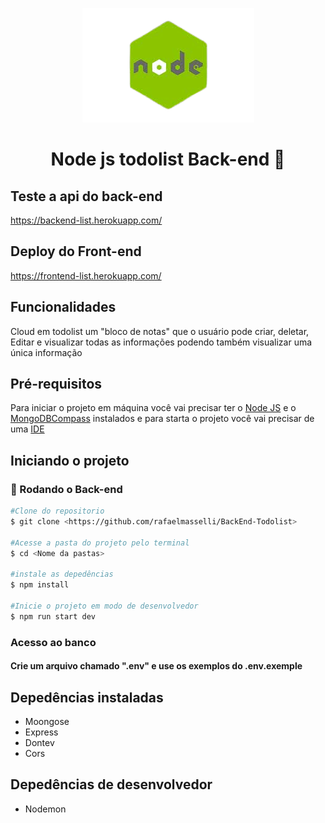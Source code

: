 

<p align="center">
  <img  src="./Gif-Readme/ReadmeLogo.png"/>
</p>

<h1  align="center"> Node js todolist Back-end 👾</h1>

## Teste a api do back-end

<https://backend-list.herokuapp.com/>

## Deploy do Front-end

<https://frontend-list.herokuapp.com/>

## Funcionalidades

<p>Cloud em todolist um "bloco de notas" que o usuário pode criar, deletar, Editar e visualizar todas as informações podendo também visualizar uma única informação</p>

## Pré-requisitos

Para iniciar o projeto em máquina você vai precisar ter o <a href="https://nodejs.org/pt-br/download/">Node JS</a> e o <a href="https://www.mongodb.com/try/download/community">MongoDBCompass</a> instalados e para starta o projeto você vai precisar de uma <a href="https://code.visualstudio.com/download">IDE</a>

## Iniciando o projeto

### 🎲 Rodando o Back-end

```bash
#Clone do repositorio
$ git clone <https://github.com/rafaelmasselli/BackEnd-Todolist>

#Acesse a pasta do projeto pelo terminal
$ cd <Nome da pastas>

#instale as depedências
$ npm install

#Inicie o projeto em modo de desenvolvedor
$ npm run start dev

```

### Acesso ao banco

#### Crie um arquivo chamado ".env" e use os exemplos do .env.exemple  

## Depedências instaladas

<ul>
    <lI> 
    Moongose
    </li>
    <lI> 
    Express
    </li>
    <lI> 
    Dontev
    </li>
    <lI> 
    Cors
    </li>
</ul>

## Depedências de desenvolvedor

<ul>
  <li>
    Nodemon
  </li>
</ul>
